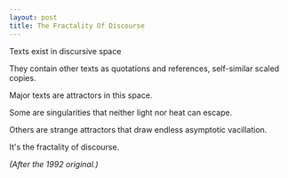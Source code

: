 ```yaml
---
layout: post
title: The Fractality Of Discourse
---
```


Texts exist in discursive space

They contain other texts as quotations and references, self-similar scaled copies.

Major texts are attractors in this space.

Some are singularities that neither light nor heat can escape.

Others are strange attractors that draw endless asymptotic vacillation.

It's the fractality of discourse.

*(After the 1992 original.)*

